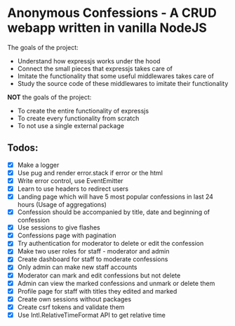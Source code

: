 # Anonymous Confessions - A CRUD webapp written in vanilla NodeJS

The goals of the project:

- Understand how expressjs works under the hood
- Connect the small pieces that expressjs takes care of
- Imitate the functionality that some useful middlewares takes care of
- Study the source code of these middlewares to imitate their functionality

**NOT** the goals of the project:

- To create the entire functionality of expressjs
- To create every functionality from scratch
- To not use a single external package

## Todos:

- [x] Make a logger
- [x] Use pug and render error.stack if error or the html
- [x] Write error control, use EventEmitter
- [x] Learn to use headers to redirect users
- [x] Landing page which will have 5 most popular confessions in last 24 hours (Usage of aggregations)
- [x] Confession should be accompanied by title, date and beginning of confession
- [x] Use sessions to give flashes
- [x] Confessions page with pagination
- [x] Try authentication for moderator to delete or edit the confession
- [x] Make two user roles for staff - moderator and admin
- [x] Create dashboard for staff to moderate confessions
- [x] Only admin can make new staff accounts
- [x] Moderator can mark and edit confessions but not delete
- [x] Admin can view the marked confessions and unmark or delete them
- [x] Profile page for staff with titles they edited and marked
- [x] Create own sessions without packages
- [x] Create csrf tokens and validate them
- [x] Use Intl.RelativeTimeFormat API to get relative time
